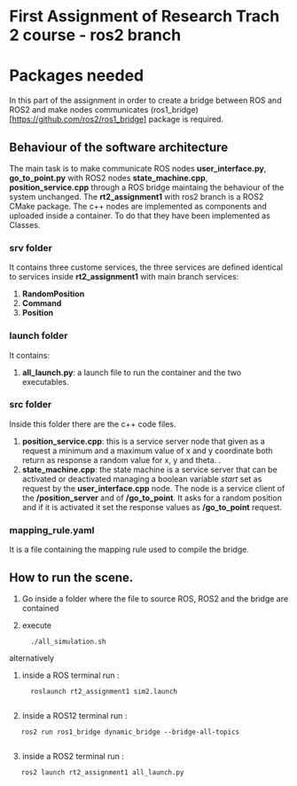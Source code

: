 
# First Assignment of Research Trach 2 course - ros2 branch

# Packages needed

In this part of the assignment in order to create a bridge between ROS and ROS2 and make nodes communicates (ros1_bridge)[https://github.com/ros2/ros1_bridge] package is required.


## Behaviour of the software architecture

The main task is to make communicate ROS nodes **user_interface.py**, **go_to_point.py** with ROS2 nodes **state_machine.cpp**, **position_service.cpp**  through a ROS bridge maintaing the behaviour of the system unchanged. 
The **rt2_assignment1** with ros2 branch is a ROS2 CMake package. The c++ nodes are implemented as components and uploaded inside a container. To do that they have been implemented as Classes. 


### srv folder

It contains three custome services, the three services are defined identical to services inside **rt2_assignment1** with main branch services: 
1. **RandomPosition** 
2. **Command** 
3. **Position** 



### launch folder

It contains:
1. **all_launch.py**: a launch file to run the container and the two executables.
 

### src folder

Inside this folder there are the c++ code files.

1. **position_service.cpp**: this is a service server node that given as a request a minimum and a maximum value of x and y coordinate both return as response a random value for x, y and theta.
.
2. **state_machine.cpp**: the state machine is a service server that can be activated or deactivated managing a boolean variable *start* set as request by the **user_interface.cpp** node. The node is a service client of the **/position_server** and of **/go_to_point**. It asks for a random position and if it is activated it set the response values as **/go_to_point** request. 


### mapping_rule.yaml

It is a file containing the mapping rule used to compile the bridge. 


## How to run the scene.

1. Go inside a folder where the file to source ROS, ROS2 and the bridge are contained
2. execute
 
   ```
     ./all_simulation.sh

   ```

alternatively

1. inside a ROS terminal run :

   ```
     roslaunch rt2_assignment1 sim2.launch
     
   ```
2. inside a ROS12 terminal run :

  ```
     ros2 run ros1_bridge dynamic_bridge --bridge-all-topics
     
  ```
3. inside a ROS2 terminal run :

  ```
     ros2 launch rt2_assignment1 all_launch.py
     
  ```
   

   





